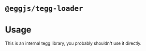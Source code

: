 # `@eggjs/tegg-loader`

# Usage

This is an internal tegg library, you probably shouldn't use it directly.
